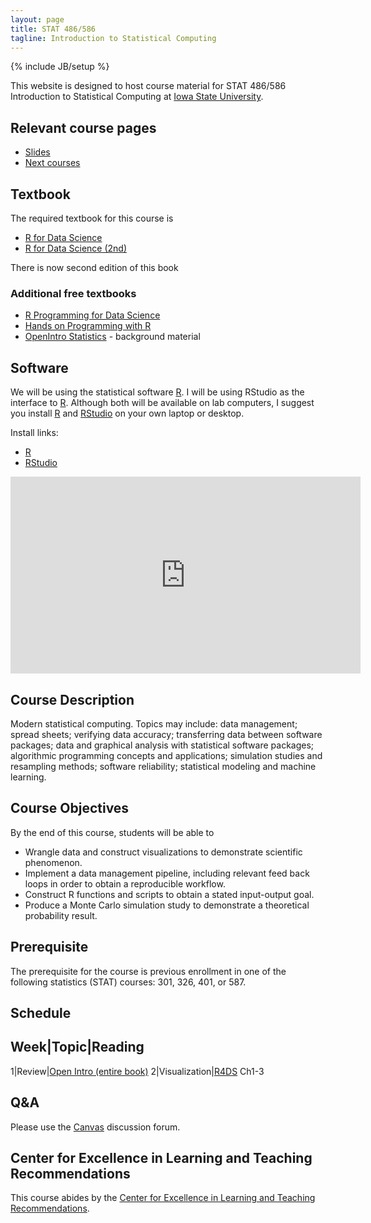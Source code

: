 ```yaml
---
layout: page
title: STAT 486/586
tagline: Introduction to Statistical Computing
---
```

{% include JB/setup %}

This website is designed to host course material for STAT 486/586 
Introduction to Statistical Computing at 
[Iowa State University](http://www.iastate.edu).


## Relevant course pages

- [Slides](slides)
- [Next courses](../next_courses.html)


## Textbook

The required textbook for this course is 

- [R for Data Science](http://r4ds.had.co.nz/)
- [R for Data Science (2nd)](https://r4ds.hadley.nz/)

There is now second edition of this book 

### Additional free textbooks

- [R Programming for Data Science](https://bookdown.org/rdpeng/rprogdatascience/)
- [Hands on Programming with R](https://rstudio-education.github.io/hopr/)
- [OpenIntro Statistics](https://leanpub.com/openintro-statistics) - background material


## Software 

We will be using the statistical software [R](https://www.r-project.org/). 
I will be using RStudio as the interface to [R](https://www.r-project.org/). 
Although both will be available on lab computers, I suggest you install 
[R](https://www.r-project.org/) and [RStudio](https://www.rstudio.com/) 
on your own laptop or desktop.

Install links:

- [R](https://mirror.las.iastate.edu/CRAN/)
- [RStudio](https://www.rstudio.com/products/rstudio/download/) 

<iframe width="560" height="315" src="https://www.youtube.com/embed/tgPuB-iNww0" title="YouTube video player" frameborder="0" allow="accelerometer; autoplay; clipboard-write; encrypted-media; gyroscope; picture-in-picture; web-share" allowfullscreen></iframe>




## Course Description

Modern statistical computing. Topics may include: data management; spread sheets; verifying data accuracy; transferring data between software packages; data and graphical analysis with statistical software packages; algorithmic programming concepts and applications; simulation studies and resampling methods; software reliability; statistical modeling and machine learning. 

## Course Objectives

By the end of this course, students will be able to 

- Wrangle data and construct visualizations to demonstrate scientific phenomenon.
- Implement a data management pipeline, including relevant feed back loops in order to obtain a reproducible workflow.
- Construct R functions and scripts to obtain a stated input-output goal.
- Produce a Monte Carlo simulation study to demonstrate a theoretical probability result.

## Prerequisite

The prerequisite for the course is previous enrollment in one of the following
statistics (STAT) courses: 301, 326, 401, or 587.

## Schedule

Week|Topic|Reading
------------------
1|Review|[Open Intro (entire book)](https://www.openintro.org/book/os/)
2|Visualization|[R4DS](https://r4ds.had.co.nz/data-visualisation.html) Ch1-3


## Q&A

Please use the [Canvas](http://canvas.iastate.edu/) discussion forum. 


## Center for Excellence in Learning and Teaching Recommendations

This course abides by the [Center for Excellence in Learning and Teaching Recommendations](http://www.celt.iastate.edu/teaching/preparing-to-teach/recommended-iowa-state-university-syllabus-statements).

